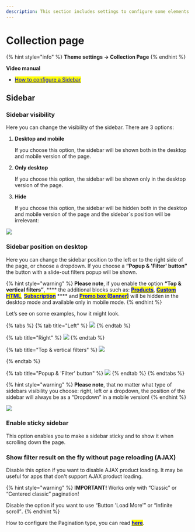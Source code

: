 ```yaml
---
description: This section includes settings to configure some elements on collection page.
---
```


# Collection page

{% hint style="info" %}
**Theme settings -> Collection Page**
{% endhint %}

**Video manual**

* [<mark style="color:blue;">How to configure a Sidebar</mark>](https://www.youtube.com/watch?v=DAAqU5rHx1Q\&list=PLj-506KaR\_vcQjwcpC6yII-1JY0bSj7df\&index=15)<mark style="color:blue;"></mark>

## Sidebar

### Sidebar visibility

&#x20;Here you can change the visibility of the sidebar. There are 3 options:

1.  **Desktop and mobile**

    If you choose this option, the sidebar will be shown both in the desktop and mobile version of the page.
2.  **Only desktop**

    If you choose this option, the sidebar will be shown only in the desktop version of the page.
3.  **Hide**

    If you choose this option, the sidebar will be hidden both in the desktop and mobile version of the page and the sidebar´s position will be irrelevant:

![](<../.gitbook/assets/Screenshot\_4 (6).png>)

### Sidebar position on desktop

&#x20;Here you can change the sidebar position to the left or to the right side of the page, or choose a dropdown. If you choose a **“Popup & 'Filter' button”** the button with a slide-out filters popup will be shown.

{% hint style="warning" %}
**Please note**, if you enable the option **“Top & vertical filters”**, **** the additional blocks such as: [<mark style="color:blue;">**Products**</mark>](https://mpithemes.gitbook.io/shella-shopify-theme/collections/content/products), [<mark style="color:blue;">**Custom HTML**</mark>](https://mpithemes.gitbook.io/shella-shopify-theme/collections/content/custom-html), [<mark style="color:blue;">**Subscription**</mark>](https://mpithemes.gitbook.io/shella-shopify-theme/collections/content/subscription) **** and [<mark style="color:blue;">**Promo box (Banner)**</mark>](https://mpithemes.gitbook.io/shella-shopify-theme/collections/content/promo-box-banner) will be hidden in the desktop mode and available only in mobile mode.
{% endhint %}

&#x20;Let’s see on some examples, how it might look.

{% tabs %}
{% tab title="Left" %}
![](<../.gitbook/assets/Screenshot\_1 (6).png>)
{% endtab %}

{% tab title="Right" %}
![](<../.gitbook/assets/Screenshot\_2 (7).png>)
{% endtab %}

{% tab title="Top & vertical filters" %}
![](<../.gitbook/assets/top\&vertical filters.png>)


{% endtab %}

{% tab title="Popup & 'Filter' button" %}
![](<../.gitbook/assets/Screenshot\_3 (8).png>)
{% endtab %}
{% endtabs %}

{% hint style="warning" %}
**Please note**, that no matter what type of sidebars visibility you choose: right, left or a dropdown, the position of the sidebar will always be as a “Dropdown” in a mobile version!
{% endhint %}

![](<../.gitbook/assets/Screenshot\_5 (8).png>)

### Enable sticky sidebar

&#x20;This option enables you to make a sidebar sticky and to show it when scrolling down the page.

### Show filter result on the fly without page reloading (AJAX)

&#x20;Disable this option if you want to disable AJAX product loading. It may be useful for apps that don't support AJAX product loading.

{% hint style="warning" %}
**IMPORTANT!** Works only with “Classic” or “Centered classic” pagination!&#x20;

Disable the option if you want to use “Button 'Load More'” or “Infinite scroll”**.**
{% endhint %}

&#x20;How to configure the Pagination type, you can read [<mark style="color:blue;">**here**</mark>](https://mpithemes.gitbook.io/shella-shopify-theme/theme-settings/layout#pagination-type).
